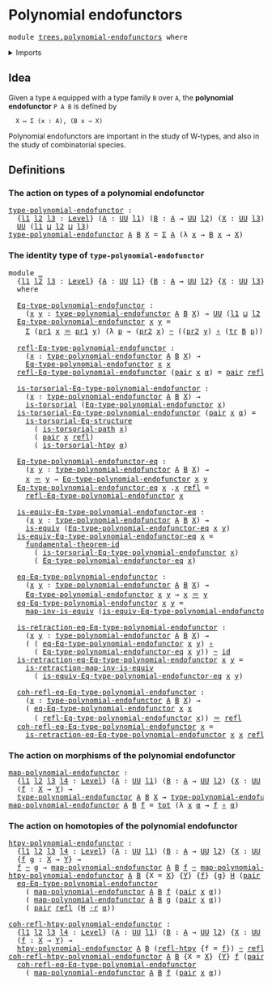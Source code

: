 # Polynomial endofunctors

<pre class="Agda"><a id="36" class="Keyword">module</a> <a id="43" href="trees.polynomial-endofunctors.html" class="Module">trees.polynomial-endofunctors</a> <a id="73" class="Keyword">where</a>
</pre>
<details><summary>Imports</summary>

<pre class="Agda"><a id="129" class="Keyword">open</a> <a id="134" class="Keyword">import</a> <a id="141" href="foundation.contractible-types.html" class="Module">foundation.contractible-types</a>
<a id="171" class="Keyword">open</a> <a id="176" class="Keyword">import</a> <a id="183" href="foundation.dependent-pair-types.html" class="Module">foundation.dependent-pair-types</a>
<a id="215" class="Keyword">open</a> <a id="220" class="Keyword">import</a> <a id="227" href="foundation.equivalences.html" class="Module">foundation.equivalences</a>
<a id="251" class="Keyword">open</a> <a id="256" class="Keyword">import</a> <a id="263" href="foundation.function-types.html" class="Module">foundation.function-types</a>
<a id="289" class="Keyword">open</a> <a id="294" class="Keyword">import</a> <a id="301" href="foundation.functoriality-dependent-pair-types.html" class="Module">foundation.functoriality-dependent-pair-types</a>
<a id="347" class="Keyword">open</a> <a id="352" class="Keyword">import</a> <a id="359" href="foundation.fundamental-theorem-of-identity-types.html" class="Module">foundation.fundamental-theorem-of-identity-types</a>
<a id="408" class="Keyword">open</a> <a id="413" class="Keyword">import</a> <a id="420" href="foundation.homotopies.html" class="Module">foundation.homotopies</a>
<a id="442" class="Keyword">open</a> <a id="447" class="Keyword">import</a> <a id="454" href="foundation.homotopy-induction.html" class="Module">foundation.homotopy-induction</a>
<a id="484" class="Keyword">open</a> <a id="489" class="Keyword">import</a> <a id="496" href="foundation.identity-types.html" class="Module">foundation.identity-types</a>
<a id="522" class="Keyword">open</a> <a id="527" class="Keyword">import</a> <a id="534" href="foundation.structure-identity-principle.html" class="Module">foundation.structure-identity-principle</a>
<a id="574" class="Keyword">open</a> <a id="579" class="Keyword">import</a> <a id="586" href="foundation.transport-along-identifications.html" class="Module">foundation.transport-along-identifications</a>
<a id="629" class="Keyword">open</a> <a id="634" class="Keyword">import</a> <a id="641" href="foundation.universe-levels.html" class="Module">foundation.universe-levels</a>
<a id="668" class="Keyword">open</a> <a id="673" class="Keyword">import</a> <a id="680" href="foundation.whiskering-homotopies.html" class="Module">foundation.whiskering-homotopies</a>

<a id="714" class="Keyword">open</a> <a id="719" class="Keyword">import</a> <a id="726" href="foundation-core.torsorial-type-families.html" class="Module">foundation-core.torsorial-type-families</a>
</pre>
</details>

## Idea

Given a type `A` equipped with a type family `B` over `A`, the **polynomial
endofunctor** `P A B` is defined by

```text
  X ↦ Σ (x : A), (B x → X)
```

Polynomial endofunctors are important in the study of W-types, and also in the
study of combinatorial species.

## Definitions

### The action on types of a polynomial endofunctor

<pre class="Agda"><a id="type-polynomial-endofunctor"></a><a id="1134" href="trees.polynomial-endofunctors.html#1134" class="Function">type-polynomial-endofunctor</a> <a id="1162" class="Symbol">:</a>
  <a id="1166" class="Symbol">{</a><a id="1167" href="trees.polynomial-endofunctors.html#1167" class="Bound">l1</a> <a id="1170" href="trees.polynomial-endofunctors.html#1170" class="Bound">l2</a> <a id="1173" href="trees.polynomial-endofunctors.html#1173" class="Bound">l3</a> <a id="1176" class="Symbol">:</a> <a id="1178" href="Agda.Primitive.html#742" class="Postulate">Level</a><a id="1183" class="Symbol">}</a> <a id="1185" class="Symbol">(</a><a id="1186" href="trees.polynomial-endofunctors.html#1186" class="Bound">A</a> <a id="1188" class="Symbol">:</a> <a id="1190" href="Agda.Primitive.html#388" class="Primitive">UU</a> <a id="1193" href="trees.polynomial-endofunctors.html#1167" class="Bound">l1</a><a id="1195" class="Symbol">)</a> <a id="1197" class="Symbol">(</a><a id="1198" href="trees.polynomial-endofunctors.html#1198" class="Bound">B</a> <a id="1200" class="Symbol">:</a> <a id="1202" href="trees.polynomial-endofunctors.html#1186" class="Bound">A</a> <a id="1204" class="Symbol">→</a> <a id="1206" href="Agda.Primitive.html#388" class="Primitive">UU</a> <a id="1209" href="trees.polynomial-endofunctors.html#1170" class="Bound">l2</a><a id="1211" class="Symbol">)</a> <a id="1213" class="Symbol">(</a><a id="1214" href="trees.polynomial-endofunctors.html#1214" class="Bound">X</a> <a id="1216" class="Symbol">:</a> <a id="1218" href="Agda.Primitive.html#388" class="Primitive">UU</a> <a id="1221" href="trees.polynomial-endofunctors.html#1173" class="Bound">l3</a><a id="1223" class="Symbol">)</a> <a id="1225" class="Symbol">→</a>
  <a id="1229" href="Agda.Primitive.html#388" class="Primitive">UU</a> <a id="1232" class="Symbol">(</a><a id="1233" href="trees.polynomial-endofunctors.html#1167" class="Bound">l1</a> <a id="1236" href="Agda.Primitive.html#961" class="Primitive Operator">⊔</a> <a id="1238" href="trees.polynomial-endofunctors.html#1170" class="Bound">l2</a> <a id="1241" href="Agda.Primitive.html#961" class="Primitive Operator">⊔</a> <a id="1243" href="trees.polynomial-endofunctors.html#1173" class="Bound">l3</a><a id="1245" class="Symbol">)</a>
<a id="1247" href="trees.polynomial-endofunctors.html#1134" class="Function">type-polynomial-endofunctor</a> <a id="1275" href="trees.polynomial-endofunctors.html#1275" class="Bound">A</a> <a id="1277" href="trees.polynomial-endofunctors.html#1277" class="Bound">B</a> <a id="1279" href="trees.polynomial-endofunctors.html#1279" class="Bound">X</a> <a id="1281" class="Symbol">=</a> <a id="1283" href="foundation.dependent-pair-types.html#505" class="Record">Σ</a> <a id="1285" href="trees.polynomial-endofunctors.html#1275" class="Bound">A</a> <a id="1287" class="Symbol">(λ</a> <a id="1290" href="trees.polynomial-endofunctors.html#1290" class="Bound">x</a> <a id="1292" class="Symbol">→</a> <a id="1294" href="trees.polynomial-endofunctors.html#1277" class="Bound">B</a> <a id="1296" href="trees.polynomial-endofunctors.html#1290" class="Bound">x</a> <a id="1298" class="Symbol">→</a> <a id="1300" href="trees.polynomial-endofunctors.html#1279" class="Bound">X</a><a id="1301" class="Symbol">)</a>
</pre>
### The identity type of `type-polynomial-endofunctor`

<pre class="Agda"><a id="1372" class="Keyword">module</a> <a id="1379" href="trees.polynomial-endofunctors.html#1379" class="Module">_</a>
  <a id="1383" class="Symbol">{</a><a id="1384" href="trees.polynomial-endofunctors.html#1384" class="Bound">l1</a> <a id="1387" href="trees.polynomial-endofunctors.html#1387" class="Bound">l2</a> <a id="1390" href="trees.polynomial-endofunctors.html#1390" class="Bound">l3</a> <a id="1393" class="Symbol">:</a> <a id="1395" href="Agda.Primitive.html#742" class="Postulate">Level</a><a id="1400" class="Symbol">}</a> <a id="1402" class="Symbol">{</a><a id="1403" href="trees.polynomial-endofunctors.html#1403" class="Bound">A</a> <a id="1405" class="Symbol">:</a> <a id="1407" href="Agda.Primitive.html#388" class="Primitive">UU</a> <a id="1410" href="trees.polynomial-endofunctors.html#1384" class="Bound">l1</a><a id="1412" class="Symbol">}</a> <a id="1414" class="Symbol">{</a><a id="1415" href="trees.polynomial-endofunctors.html#1415" class="Bound">B</a> <a id="1417" class="Symbol">:</a> <a id="1419" href="trees.polynomial-endofunctors.html#1403" class="Bound">A</a> <a id="1421" class="Symbol">→</a> <a id="1423" href="Agda.Primitive.html#388" class="Primitive">UU</a> <a id="1426" href="trees.polynomial-endofunctors.html#1387" class="Bound">l2</a><a id="1428" class="Symbol">}</a> <a id="1430" class="Symbol">{</a><a id="1431" href="trees.polynomial-endofunctors.html#1431" class="Bound">X</a> <a id="1433" class="Symbol">:</a> <a id="1435" href="Agda.Primitive.html#388" class="Primitive">UU</a> <a id="1438" href="trees.polynomial-endofunctors.html#1390" class="Bound">l3</a><a id="1440" class="Symbol">}</a>
  <a id="1444" class="Keyword">where</a>

  <a id="1453" href="trees.polynomial-endofunctors.html#1453" class="Function">Eq-type-polynomial-endofunctor</a> <a id="1484" class="Symbol">:</a>
    <a id="1490" class="Symbol">(</a><a id="1491" href="trees.polynomial-endofunctors.html#1491" class="Bound">x</a> <a id="1493" href="trees.polynomial-endofunctors.html#1493" class="Bound">y</a> <a id="1495" class="Symbol">:</a> <a id="1497" href="trees.polynomial-endofunctors.html#1134" class="Function">type-polynomial-endofunctor</a> <a id="1525" href="trees.polynomial-endofunctors.html#1403" class="Bound">A</a> <a id="1527" href="trees.polynomial-endofunctors.html#1415" class="Bound">B</a> <a id="1529" href="trees.polynomial-endofunctors.html#1431" class="Bound">X</a><a id="1530" class="Symbol">)</a> <a id="1532" class="Symbol">→</a> <a id="1534" href="Agda.Primitive.html#388" class="Primitive">UU</a> <a id="1537" class="Symbol">(</a><a id="1538" href="trees.polynomial-endofunctors.html#1384" class="Bound">l1</a> <a id="1541" href="Agda.Primitive.html#961" class="Primitive Operator">⊔</a> <a id="1543" href="trees.polynomial-endofunctors.html#1387" class="Bound">l2</a> <a id="1546" href="Agda.Primitive.html#961" class="Primitive Operator">⊔</a> <a id="1548" href="trees.polynomial-endofunctors.html#1390" class="Bound">l3</a><a id="1550" class="Symbol">)</a>
  <a id="1554" href="trees.polynomial-endofunctors.html#1453" class="Function">Eq-type-polynomial-endofunctor</a> <a id="1585" href="trees.polynomial-endofunctors.html#1585" class="Bound">x</a> <a id="1587" href="trees.polynomial-endofunctors.html#1587" class="Bound">y</a> <a id="1589" class="Symbol">=</a>
    <a id="1595" href="foundation.dependent-pair-types.html#505" class="Record">Σ</a> <a id="1597" class="Symbol">(</a><a id="1598" href="foundation.dependent-pair-types.html#603" class="Field">pr1</a> <a id="1602" href="trees.polynomial-endofunctors.html#1585" class="Bound">x</a> <a id="1604" href="foundation-core.identity-types.html#1953" class="Function Operator">＝</a> <a id="1606" href="foundation.dependent-pair-types.html#603" class="Field">pr1</a> <a id="1610" href="trees.polynomial-endofunctors.html#1587" class="Bound">y</a><a id="1611" class="Symbol">)</a> <a id="1613" class="Symbol">(λ</a> <a id="1616" href="trees.polynomial-endofunctors.html#1616" class="Bound">p</a> <a id="1618" class="Symbol">→</a> <a id="1620" class="Symbol">(</a><a id="1621" href="foundation.dependent-pair-types.html#615" class="Field">pr2</a> <a id="1625" href="trees.polynomial-endofunctors.html#1585" class="Bound">x</a><a id="1626" class="Symbol">)</a> <a id="1628" href="foundation-core.homotopies.html#2717" class="Function Operator">~</a> <a id="1630" class="Symbol">((</a><a id="1632" href="foundation.dependent-pair-types.html#615" class="Field">pr2</a> <a id="1636" href="trees.polynomial-endofunctors.html#1587" class="Bound">y</a><a id="1637" class="Symbol">)</a> <a id="1639" href="foundation-core.function-types.html#455" class="Function Operator">∘</a> <a id="1641" class="Symbol">(</a><a id="1642" href="foundation-core.transport-along-identifications.html#832" class="Function">tr</a> <a id="1645" href="trees.polynomial-endofunctors.html#1415" class="Bound">B</a> <a id="1647" href="trees.polynomial-endofunctors.html#1616" class="Bound">p</a><a id="1648" class="Symbol">)))</a>

  <a id="1655" href="trees.polynomial-endofunctors.html#1655" class="Function">refl-Eq-type-polynomial-endofunctor</a> <a id="1691" class="Symbol">:</a>
    <a id="1697" class="Symbol">(</a><a id="1698" href="trees.polynomial-endofunctors.html#1698" class="Bound">x</a> <a id="1700" class="Symbol">:</a> <a id="1702" href="trees.polynomial-endofunctors.html#1134" class="Function">type-polynomial-endofunctor</a> <a id="1730" href="trees.polynomial-endofunctors.html#1403" class="Bound">A</a> <a id="1732" href="trees.polynomial-endofunctors.html#1415" class="Bound">B</a> <a id="1734" href="trees.polynomial-endofunctors.html#1431" class="Bound">X</a><a id="1735" class="Symbol">)</a> <a id="1737" class="Symbol">→</a>
    <a id="1743" href="trees.polynomial-endofunctors.html#1453" class="Function">Eq-type-polynomial-endofunctor</a> <a id="1774" href="trees.polynomial-endofunctors.html#1698" class="Bound">x</a> <a id="1776" href="trees.polynomial-endofunctors.html#1698" class="Bound">x</a>
  <a id="1780" href="trees.polynomial-endofunctors.html#1655" class="Function">refl-Eq-type-polynomial-endofunctor</a> <a id="1816" class="Symbol">(</a><a id="1817" href="foundation.dependent-pair-types.html#586" class="InductiveConstructor">pair</a> <a id="1822" href="trees.polynomial-endofunctors.html#1822" class="Bound">x</a> <a id="1824" href="trees.polynomial-endofunctors.html#1824" class="Bound">α</a><a id="1825" class="Symbol">)</a> <a id="1827" class="Symbol">=</a> <a id="1829" href="foundation.dependent-pair-types.html#586" class="InductiveConstructor">pair</a> <a id="1834" href="foundation-core.identity-types.html#1922" class="InductiveConstructor">refl</a> <a id="1839" href="foundation-core.homotopies.html#2906" class="Function">refl-htpy</a>

  <a id="1852" href="trees.polynomial-endofunctors.html#1852" class="Function">is-torsorial-Eq-type-polynomial-endofunctor</a> <a id="1896" class="Symbol">:</a>
    <a id="1902" class="Symbol">(</a><a id="1903" href="trees.polynomial-endofunctors.html#1903" class="Bound">x</a> <a id="1905" class="Symbol">:</a> <a id="1907" href="trees.polynomial-endofunctors.html#1134" class="Function">type-polynomial-endofunctor</a> <a id="1935" href="trees.polynomial-endofunctors.html#1403" class="Bound">A</a> <a id="1937" href="trees.polynomial-endofunctors.html#1415" class="Bound">B</a> <a id="1939" href="trees.polynomial-endofunctors.html#1431" class="Bound">X</a><a id="1940" class="Symbol">)</a> <a id="1942" class="Symbol">→</a>
    <a id="1948" href="foundation-core.torsorial-type-families.html#1012" class="Function">is-torsorial</a> <a id="1961" class="Symbol">(</a><a id="1962" href="trees.polynomial-endofunctors.html#1453" class="Function">Eq-type-polynomial-endofunctor</a> <a id="1993" href="trees.polynomial-endofunctors.html#1903" class="Bound">x</a><a id="1994" class="Symbol">)</a>
  <a id="1998" href="trees.polynomial-endofunctors.html#1852" class="Function">is-torsorial-Eq-type-polynomial-endofunctor</a> <a id="2042" class="Symbol">(</a><a id="2043" href="foundation.dependent-pair-types.html#586" class="InductiveConstructor">pair</a> <a id="2048" href="trees.polynomial-endofunctors.html#2048" class="Bound">x</a> <a id="2050" href="trees.polynomial-endofunctors.html#2050" class="Bound">α</a><a id="2051" class="Symbol">)</a> <a id="2053" class="Symbol">=</a>
    <a id="2059" href="foundation.structure-identity-principle.html#1046" class="Function">is-torsorial-Eq-structure</a>
      <a id="2091" class="Symbol">(</a> <a id="2093" href="foundation-core.contractible-types.html#2352" class="Function">is-torsorial-path</a> <a id="2111" href="trees.polynomial-endofunctors.html#2048" class="Bound">x</a><a id="2112" class="Symbol">)</a>
      <a id="2120" class="Symbol">(</a> <a id="2122" href="foundation.dependent-pair-types.html#586" class="InductiveConstructor">pair</a> <a id="2127" href="trees.polynomial-endofunctors.html#2048" class="Bound">x</a> <a id="2129" href="foundation-core.identity-types.html#1922" class="InductiveConstructor">refl</a><a id="2133" class="Symbol">)</a>
      <a id="2141" class="Symbol">(</a> <a id="2143" href="foundation.homotopy-induction.html#2648" class="Function">is-torsorial-htpy</a> <a id="2161" href="trees.polynomial-endofunctors.html#2050" class="Bound">α</a><a id="2162" class="Symbol">)</a>

  <a id="2167" href="trees.polynomial-endofunctors.html#2167" class="Function">Eq-type-polynomial-endofunctor-eq</a> <a id="2201" class="Symbol">:</a>
    <a id="2207" class="Symbol">(</a><a id="2208" href="trees.polynomial-endofunctors.html#2208" class="Bound">x</a> <a id="2210" href="trees.polynomial-endofunctors.html#2210" class="Bound">y</a> <a id="2212" class="Symbol">:</a> <a id="2214" href="trees.polynomial-endofunctors.html#1134" class="Function">type-polynomial-endofunctor</a> <a id="2242" href="trees.polynomial-endofunctors.html#1403" class="Bound">A</a> <a id="2244" href="trees.polynomial-endofunctors.html#1415" class="Bound">B</a> <a id="2246" href="trees.polynomial-endofunctors.html#1431" class="Bound">X</a><a id="2247" class="Symbol">)</a> <a id="2249" class="Symbol">→</a>
    <a id="2255" href="trees.polynomial-endofunctors.html#2208" class="Bound">x</a> <a id="2257" href="foundation-core.identity-types.html#1953" class="Function Operator">＝</a> <a id="2259" href="trees.polynomial-endofunctors.html#2210" class="Bound">y</a> <a id="2261" class="Symbol">→</a> <a id="2263" href="trees.polynomial-endofunctors.html#1453" class="Function">Eq-type-polynomial-endofunctor</a> <a id="2294" href="trees.polynomial-endofunctors.html#2208" class="Bound">x</a> <a id="2296" href="trees.polynomial-endofunctors.html#2210" class="Bound">y</a>
  <a id="2300" href="trees.polynomial-endofunctors.html#2167" class="Function">Eq-type-polynomial-endofunctor-eq</a> <a id="2334" href="trees.polynomial-endofunctors.html#2334" class="Bound">x</a> <a id="2336" class="DottedPattern Symbol">.</a><a id="2337" href="trees.polynomial-endofunctors.html#2334" class="DottedPattern Bound">x</a> <a id="2339" href="foundation-core.identity-types.html#1922" class="InductiveConstructor">refl</a> <a id="2344" class="Symbol">=</a>
    <a id="2350" href="trees.polynomial-endofunctors.html#1655" class="Function">refl-Eq-type-polynomial-endofunctor</a> <a id="2386" href="trees.polynomial-endofunctors.html#2334" class="Bound">x</a>

  <a id="2391" href="trees.polynomial-endofunctors.html#2391" class="Function">is-equiv-Eq-type-polynomial-endofunctor-eq</a> <a id="2434" class="Symbol">:</a>
    <a id="2440" class="Symbol">(</a><a id="2441" href="trees.polynomial-endofunctors.html#2441" class="Bound">x</a> <a id="2443" href="trees.polynomial-endofunctors.html#2443" class="Bound">y</a> <a id="2445" class="Symbol">:</a> <a id="2447" href="trees.polynomial-endofunctors.html#1134" class="Function">type-polynomial-endofunctor</a> <a id="2475" href="trees.polynomial-endofunctors.html#1403" class="Bound">A</a> <a id="2477" href="trees.polynomial-endofunctors.html#1415" class="Bound">B</a> <a id="2479" href="trees.polynomial-endofunctors.html#1431" class="Bound">X</a><a id="2480" class="Symbol">)</a> <a id="2482" class="Symbol">→</a>
    <a id="2488" href="foundation-core.equivalences.html#1647" class="Function">is-equiv</a> <a id="2497" class="Symbol">(</a><a id="2498" href="trees.polynomial-endofunctors.html#2167" class="Function">Eq-type-polynomial-endofunctor-eq</a> <a id="2532" href="trees.polynomial-endofunctors.html#2441" class="Bound">x</a> <a id="2534" href="trees.polynomial-endofunctors.html#2443" class="Bound">y</a><a id="2535" class="Symbol">)</a>
  <a id="2539" href="trees.polynomial-endofunctors.html#2391" class="Function">is-equiv-Eq-type-polynomial-endofunctor-eq</a> <a id="2582" href="trees.polynomial-endofunctors.html#2582" class="Bound">x</a> <a id="2584" class="Symbol">=</a>
    <a id="2590" href="foundation.fundamental-theorem-of-identity-types.html#1950" class="Function">fundamental-theorem-id</a>
      <a id="2619" class="Symbol">(</a> <a id="2621" href="trees.polynomial-endofunctors.html#1852" class="Function">is-torsorial-Eq-type-polynomial-endofunctor</a> <a id="2665" href="trees.polynomial-endofunctors.html#2582" class="Bound">x</a><a id="2666" class="Symbol">)</a>
      <a id="2674" class="Symbol">(</a> <a id="2676" href="trees.polynomial-endofunctors.html#2167" class="Function">Eq-type-polynomial-endofunctor-eq</a> <a id="2710" href="trees.polynomial-endofunctors.html#2582" class="Bound">x</a><a id="2711" class="Symbol">)</a>

  <a id="2716" href="trees.polynomial-endofunctors.html#2716" class="Function">eq-Eq-type-polynomial-endofunctor</a> <a id="2750" class="Symbol">:</a>
    <a id="2756" class="Symbol">(</a><a id="2757" href="trees.polynomial-endofunctors.html#2757" class="Bound">x</a> <a id="2759" href="trees.polynomial-endofunctors.html#2759" class="Bound">y</a> <a id="2761" class="Symbol">:</a> <a id="2763" href="trees.polynomial-endofunctors.html#1134" class="Function">type-polynomial-endofunctor</a> <a id="2791" href="trees.polynomial-endofunctors.html#1403" class="Bound">A</a> <a id="2793" href="trees.polynomial-endofunctors.html#1415" class="Bound">B</a> <a id="2795" href="trees.polynomial-endofunctors.html#1431" class="Bound">X</a><a id="2796" class="Symbol">)</a> <a id="2798" class="Symbol">→</a>
    <a id="2804" href="trees.polynomial-endofunctors.html#1453" class="Function">Eq-type-polynomial-endofunctor</a> <a id="2835" href="trees.polynomial-endofunctors.html#2757" class="Bound">x</a> <a id="2837" href="trees.polynomial-endofunctors.html#2759" class="Bound">y</a> <a id="2839" class="Symbol">→</a> <a id="2841" href="trees.polynomial-endofunctors.html#2757" class="Bound">x</a> <a id="2843" href="foundation-core.identity-types.html#1953" class="Function Operator">＝</a> <a id="2845" href="trees.polynomial-endofunctors.html#2759" class="Bound">y</a>
  <a id="2849" href="trees.polynomial-endofunctors.html#2716" class="Function">eq-Eq-type-polynomial-endofunctor</a> <a id="2883" href="trees.polynomial-endofunctors.html#2883" class="Bound">x</a> <a id="2885" href="trees.polynomial-endofunctors.html#2885" class="Bound">y</a> <a id="2887" class="Symbol">=</a>
    <a id="2893" href="foundation-core.equivalences.html#6669" class="Function">map-inv-is-equiv</a> <a id="2910" class="Symbol">(</a><a id="2911" href="trees.polynomial-endofunctors.html#2391" class="Function">is-equiv-Eq-type-polynomial-endofunctor-eq</a> <a id="2954" href="trees.polynomial-endofunctors.html#2883" class="Bound">x</a> <a id="2956" href="trees.polynomial-endofunctors.html#2885" class="Bound">y</a><a id="2957" class="Symbol">)</a>

  <a id="2962" href="trees.polynomial-endofunctors.html#2962" class="Function">is-retraction-eq-Eq-type-polynomial-endofunctor</a> <a id="3010" class="Symbol">:</a>
    <a id="3016" class="Symbol">(</a><a id="3017" href="trees.polynomial-endofunctors.html#3017" class="Bound">x</a> <a id="3019" href="trees.polynomial-endofunctors.html#3019" class="Bound">y</a> <a id="3021" class="Symbol">:</a> <a id="3023" href="trees.polynomial-endofunctors.html#1134" class="Function">type-polynomial-endofunctor</a> <a id="3051" href="trees.polynomial-endofunctors.html#1403" class="Bound">A</a> <a id="3053" href="trees.polynomial-endofunctors.html#1415" class="Bound">B</a> <a id="3055" href="trees.polynomial-endofunctors.html#1431" class="Bound">X</a><a id="3056" class="Symbol">)</a> <a id="3058" class="Symbol">→</a>
    <a id="3064" class="Symbol">(</a> <a id="3066" class="Symbol">(</a> <a id="3068" href="trees.polynomial-endofunctors.html#2716" class="Function">eq-Eq-type-polynomial-endofunctor</a> <a id="3102" href="trees.polynomial-endofunctors.html#3017" class="Bound">x</a> <a id="3104" href="trees.polynomial-endofunctors.html#3019" class="Bound">y</a><a id="3105" class="Symbol">)</a> <a id="3107" href="foundation-core.function-types.html#455" class="Function Operator">∘</a>
      <a id="3115" class="Symbol">(</a> <a id="3117" href="trees.polynomial-endofunctors.html#2167" class="Function">Eq-type-polynomial-endofunctor-eq</a> <a id="3151" href="trees.polynomial-endofunctors.html#3017" class="Bound">x</a> <a id="3153" href="trees.polynomial-endofunctors.html#3019" class="Bound">y</a><a id="3154" class="Symbol">))</a> <a id="3157" href="foundation-core.homotopies.html#2717" class="Function Operator">~</a> <a id="3159" href="foundation-core.function-types.html#307" class="Function">id</a>
  <a id="3164" href="trees.polynomial-endofunctors.html#2962" class="Function">is-retraction-eq-Eq-type-polynomial-endofunctor</a> <a id="3212" href="trees.polynomial-endofunctors.html#3212" class="Bound">x</a> <a id="3214" href="trees.polynomial-endofunctors.html#3214" class="Bound">y</a> <a id="3216" class="Symbol">=</a>
    <a id="3222" href="foundation-core.equivalences.html#6908" class="Function">is-retraction-map-inv-is-equiv</a>
      <a id="3259" class="Symbol">(</a> <a id="3261" href="trees.polynomial-endofunctors.html#2391" class="Function">is-equiv-Eq-type-polynomial-endofunctor-eq</a> <a id="3304" href="trees.polynomial-endofunctors.html#3212" class="Bound">x</a> <a id="3306" href="trees.polynomial-endofunctors.html#3214" class="Bound">y</a><a id="3307" class="Symbol">)</a>

  <a id="3312" href="trees.polynomial-endofunctors.html#3312" class="Function">coh-refl-eq-Eq-type-polynomial-endofunctor</a> <a id="3355" class="Symbol">:</a>
    <a id="3361" class="Symbol">(</a><a id="3362" href="trees.polynomial-endofunctors.html#3362" class="Bound">x</a> <a id="3364" class="Symbol">:</a> <a id="3366" href="trees.polynomial-endofunctors.html#1134" class="Function">type-polynomial-endofunctor</a> <a id="3394" href="trees.polynomial-endofunctors.html#1403" class="Bound">A</a> <a id="3396" href="trees.polynomial-endofunctors.html#1415" class="Bound">B</a> <a id="3398" href="trees.polynomial-endofunctors.html#1431" class="Bound">X</a><a id="3399" class="Symbol">)</a> <a id="3401" class="Symbol">→</a>
    <a id="3407" class="Symbol">(</a> <a id="3409" href="trees.polynomial-endofunctors.html#2716" class="Function">eq-Eq-type-polynomial-endofunctor</a> <a id="3443" href="trees.polynomial-endofunctors.html#3362" class="Bound">x</a> <a id="3445" href="trees.polynomial-endofunctors.html#3362" class="Bound">x</a>
      <a id="3453" class="Symbol">(</a> <a id="3455" href="trees.polynomial-endofunctors.html#1655" class="Function">refl-Eq-type-polynomial-endofunctor</a> <a id="3491" href="trees.polynomial-endofunctors.html#3362" class="Bound">x</a><a id="3492" class="Symbol">))</a> <a id="3495" href="foundation-core.identity-types.html#1953" class="Function Operator">＝</a> <a id="3497" href="foundation-core.identity-types.html#1922" class="InductiveConstructor">refl</a>
  <a id="3504" href="trees.polynomial-endofunctors.html#3312" class="Function">coh-refl-eq-Eq-type-polynomial-endofunctor</a> <a id="3547" href="trees.polynomial-endofunctors.html#3547" class="Bound">x</a> <a id="3549" class="Symbol">=</a>
    <a id="3555" href="trees.polynomial-endofunctors.html#2962" class="Function">is-retraction-eq-Eq-type-polynomial-endofunctor</a> <a id="3603" href="trees.polynomial-endofunctors.html#3547" class="Bound">x</a> <a id="3605" href="trees.polynomial-endofunctors.html#3547" class="Bound">x</a> <a id="3607" href="foundation-core.identity-types.html#1922" class="InductiveConstructor">refl</a>
</pre>
### The action on morphisms of the polynomial endofunctor

<pre class="Agda"><a id="map-polynomial-endofunctor"></a><a id="3684" href="trees.polynomial-endofunctors.html#3684" class="Function">map-polynomial-endofunctor</a> <a id="3711" class="Symbol">:</a>
  <a id="3715" class="Symbol">{</a><a id="3716" href="trees.polynomial-endofunctors.html#3716" class="Bound">l1</a> <a id="3719" href="trees.polynomial-endofunctors.html#3719" class="Bound">l2</a> <a id="3722" href="trees.polynomial-endofunctors.html#3722" class="Bound">l3</a> <a id="3725" href="trees.polynomial-endofunctors.html#3725" class="Bound">l4</a> <a id="3728" class="Symbol">:</a> <a id="3730" href="Agda.Primitive.html#742" class="Postulate">Level</a><a id="3735" class="Symbol">}</a> <a id="3737" class="Symbol">(</a><a id="3738" href="trees.polynomial-endofunctors.html#3738" class="Bound">A</a> <a id="3740" class="Symbol">:</a> <a id="3742" href="Agda.Primitive.html#388" class="Primitive">UU</a> <a id="3745" href="trees.polynomial-endofunctors.html#3716" class="Bound">l1</a><a id="3747" class="Symbol">)</a> <a id="3749" class="Symbol">(</a><a id="3750" href="trees.polynomial-endofunctors.html#3750" class="Bound">B</a> <a id="3752" class="Symbol">:</a> <a id="3754" href="trees.polynomial-endofunctors.html#3738" class="Bound">A</a> <a id="3756" class="Symbol">→</a> <a id="3758" href="Agda.Primitive.html#388" class="Primitive">UU</a> <a id="3761" href="trees.polynomial-endofunctors.html#3719" class="Bound">l2</a><a id="3763" class="Symbol">)</a> <a id="3765" class="Symbol">{</a><a id="3766" href="trees.polynomial-endofunctors.html#3766" class="Bound">X</a> <a id="3768" class="Symbol">:</a> <a id="3770" href="Agda.Primitive.html#388" class="Primitive">UU</a> <a id="3773" href="trees.polynomial-endofunctors.html#3722" class="Bound">l3</a><a id="3775" class="Symbol">}</a> <a id="3777" class="Symbol">{</a><a id="3778" href="trees.polynomial-endofunctors.html#3778" class="Bound">Y</a> <a id="3780" class="Symbol">:</a> <a id="3782" href="Agda.Primitive.html#388" class="Primitive">UU</a> <a id="3785" href="trees.polynomial-endofunctors.html#3725" class="Bound">l4</a><a id="3787" class="Symbol">}</a>
  <a id="3791" class="Symbol">(</a><a id="3792" href="trees.polynomial-endofunctors.html#3792" class="Bound">f</a> <a id="3794" class="Symbol">:</a> <a id="3796" href="trees.polynomial-endofunctors.html#3766" class="Bound">X</a> <a id="3798" class="Symbol">→</a> <a id="3800" href="trees.polynomial-endofunctors.html#3778" class="Bound">Y</a><a id="3801" class="Symbol">)</a> <a id="3803" class="Symbol">→</a>
  <a id="3807" href="trees.polynomial-endofunctors.html#1134" class="Function">type-polynomial-endofunctor</a> <a id="3835" href="trees.polynomial-endofunctors.html#3738" class="Bound">A</a> <a id="3837" href="trees.polynomial-endofunctors.html#3750" class="Bound">B</a> <a id="3839" href="trees.polynomial-endofunctors.html#3766" class="Bound">X</a> <a id="3841" class="Symbol">→</a> <a id="3843" href="trees.polynomial-endofunctors.html#1134" class="Function">type-polynomial-endofunctor</a> <a id="3871" href="trees.polynomial-endofunctors.html#3738" class="Bound">A</a> <a id="3873" href="trees.polynomial-endofunctors.html#3750" class="Bound">B</a> <a id="3875" href="trees.polynomial-endofunctors.html#3778" class="Bound">Y</a>
<a id="3877" href="trees.polynomial-endofunctors.html#3684" class="Function">map-polynomial-endofunctor</a> <a id="3904" href="trees.polynomial-endofunctors.html#3904" class="Bound">A</a> <a id="3906" href="trees.polynomial-endofunctors.html#3906" class="Bound">B</a> <a id="3908" href="trees.polynomial-endofunctors.html#3908" class="Bound">f</a> <a id="3910" class="Symbol">=</a> <a id="3912" href="foundation-core.functoriality-dependent-pair-types.html#1478" class="Function">tot</a> <a id="3916" class="Symbol">(λ</a> <a id="3919" href="trees.polynomial-endofunctors.html#3919" class="Bound">x</a> <a id="3921" href="trees.polynomial-endofunctors.html#3921" class="Bound">α</a> <a id="3923" class="Symbol">→</a> <a id="3925" href="trees.polynomial-endofunctors.html#3908" class="Bound">f</a> <a id="3927" href="foundation-core.function-types.html#455" class="Function Operator">∘</a> <a id="3929" href="trees.polynomial-endofunctors.html#3921" class="Bound">α</a><a id="3930" class="Symbol">)</a>
</pre>
### The action on homotopies of the polynomial endofunctor

<pre class="Agda"><a id="htpy-polynomial-endofunctor"></a><a id="4005" href="trees.polynomial-endofunctors.html#4005" class="Function">htpy-polynomial-endofunctor</a> <a id="4033" class="Symbol">:</a>
  <a id="4037" class="Symbol">{</a><a id="4038" href="trees.polynomial-endofunctors.html#4038" class="Bound">l1</a> <a id="4041" href="trees.polynomial-endofunctors.html#4041" class="Bound">l2</a> <a id="4044" href="trees.polynomial-endofunctors.html#4044" class="Bound">l3</a> <a id="4047" href="trees.polynomial-endofunctors.html#4047" class="Bound">l4</a> <a id="4050" class="Symbol">:</a> <a id="4052" href="Agda.Primitive.html#742" class="Postulate">Level</a><a id="4057" class="Symbol">}</a> <a id="4059" class="Symbol">(</a><a id="4060" href="trees.polynomial-endofunctors.html#4060" class="Bound">A</a> <a id="4062" class="Symbol">:</a> <a id="4064" href="Agda.Primitive.html#388" class="Primitive">UU</a> <a id="4067" href="trees.polynomial-endofunctors.html#4038" class="Bound">l1</a><a id="4069" class="Symbol">)</a> <a id="4071" class="Symbol">(</a><a id="4072" href="trees.polynomial-endofunctors.html#4072" class="Bound">B</a> <a id="4074" class="Symbol">:</a> <a id="4076" href="trees.polynomial-endofunctors.html#4060" class="Bound">A</a> <a id="4078" class="Symbol">→</a> <a id="4080" href="Agda.Primitive.html#388" class="Primitive">UU</a> <a id="4083" href="trees.polynomial-endofunctors.html#4041" class="Bound">l2</a><a id="4085" class="Symbol">)</a> <a id="4087" class="Symbol">{</a><a id="4088" href="trees.polynomial-endofunctors.html#4088" class="Bound">X</a> <a id="4090" class="Symbol">:</a> <a id="4092" href="Agda.Primitive.html#388" class="Primitive">UU</a> <a id="4095" href="trees.polynomial-endofunctors.html#4044" class="Bound">l3</a><a id="4097" class="Symbol">}</a> <a id="4099" class="Symbol">{</a><a id="4100" href="trees.polynomial-endofunctors.html#4100" class="Bound">Y</a> <a id="4102" class="Symbol">:</a> <a id="4104" href="Agda.Primitive.html#388" class="Primitive">UU</a> <a id="4107" href="trees.polynomial-endofunctors.html#4047" class="Bound">l4</a><a id="4109" class="Symbol">}</a>
  <a id="4113" class="Symbol">{</a><a id="4114" href="trees.polynomial-endofunctors.html#4114" class="Bound">f</a> <a id="4116" href="trees.polynomial-endofunctors.html#4116" class="Bound">g</a> <a id="4118" class="Symbol">:</a> <a id="4120" href="trees.polynomial-endofunctors.html#4088" class="Bound">X</a> <a id="4122" class="Symbol">→</a> <a id="4124" href="trees.polynomial-endofunctors.html#4100" class="Bound">Y</a><a id="4125" class="Symbol">}</a> <a id="4127" class="Symbol">→</a>
  <a id="4131" href="trees.polynomial-endofunctors.html#4114" class="Bound">f</a> <a id="4133" href="foundation-core.homotopies.html#2717" class="Function Operator">~</a> <a id="4135" href="trees.polynomial-endofunctors.html#4116" class="Bound">g</a> <a id="4137" class="Symbol">→</a> <a id="4139" href="trees.polynomial-endofunctors.html#3684" class="Function">map-polynomial-endofunctor</a> <a id="4166" href="trees.polynomial-endofunctors.html#4060" class="Bound">A</a> <a id="4168" href="trees.polynomial-endofunctors.html#4072" class="Bound">B</a> <a id="4170" href="trees.polynomial-endofunctors.html#4114" class="Bound">f</a> <a id="4172" href="foundation-core.homotopies.html#2717" class="Function Operator">~</a> <a id="4174" href="trees.polynomial-endofunctors.html#3684" class="Function">map-polynomial-endofunctor</a> <a id="4201" href="trees.polynomial-endofunctors.html#4060" class="Bound">A</a> <a id="4203" href="trees.polynomial-endofunctors.html#4072" class="Bound">B</a> <a id="4205" href="trees.polynomial-endofunctors.html#4116" class="Bound">g</a>
<a id="4207" href="trees.polynomial-endofunctors.html#4005" class="Function">htpy-polynomial-endofunctor</a> <a id="4235" href="trees.polynomial-endofunctors.html#4235" class="Bound">A</a> <a id="4237" href="trees.polynomial-endofunctors.html#4237" class="Bound">B</a> <a id="4239" class="Symbol">{</a><a id="4240" class="Argument">X</a> <a id="4242" class="Symbol">=</a> <a id="4244" href="trees.polynomial-endofunctors.html#4244" class="Bound">X</a><a id="4245" class="Symbol">}</a> <a id="4247" class="Symbol">{</a><a id="4248" href="trees.polynomial-endofunctors.html#4248" class="Bound">Y</a><a id="4249" class="Symbol">}</a> <a id="4251" class="Symbol">{</a><a id="4252" href="trees.polynomial-endofunctors.html#4252" class="Bound">f</a><a id="4253" class="Symbol">}</a> <a id="4255" class="Symbol">{</a><a id="4256" href="trees.polynomial-endofunctors.html#4256" class="Bound">g</a><a id="4257" class="Symbol">}</a> <a id="4259" href="trees.polynomial-endofunctors.html#4259" class="Bound">H</a> <a id="4261" class="Symbol">(</a><a id="4262" href="foundation.dependent-pair-types.html#586" class="InductiveConstructor">pair</a> <a id="4267" href="trees.polynomial-endofunctors.html#4267" class="Bound">x</a> <a id="4269" href="trees.polynomial-endofunctors.html#4269" class="Bound">α</a><a id="4270" class="Symbol">)</a> <a id="4272" class="Symbol">=</a>
  <a id="4276" href="trees.polynomial-endofunctors.html#2716" class="Function">eq-Eq-type-polynomial-endofunctor</a>
    <a id="4314" class="Symbol">(</a> <a id="4316" href="trees.polynomial-endofunctors.html#3684" class="Function">map-polynomial-endofunctor</a> <a id="4343" href="trees.polynomial-endofunctors.html#4235" class="Bound">A</a> <a id="4345" href="trees.polynomial-endofunctors.html#4237" class="Bound">B</a> <a id="4347" href="trees.polynomial-endofunctors.html#4252" class="Bound">f</a> <a id="4349" class="Symbol">(</a><a id="4350" href="foundation.dependent-pair-types.html#586" class="InductiveConstructor">pair</a> <a id="4355" href="trees.polynomial-endofunctors.html#4267" class="Bound">x</a> <a id="4357" href="trees.polynomial-endofunctors.html#4269" class="Bound">α</a><a id="4358" class="Symbol">))</a>
    <a id="4365" class="Symbol">(</a> <a id="4367" href="trees.polynomial-endofunctors.html#3684" class="Function">map-polynomial-endofunctor</a> <a id="4394" href="trees.polynomial-endofunctors.html#4235" class="Bound">A</a> <a id="4396" href="trees.polynomial-endofunctors.html#4237" class="Bound">B</a> <a id="4398" href="trees.polynomial-endofunctors.html#4256" class="Bound">g</a> <a id="4400" class="Symbol">(</a><a id="4401" href="foundation.dependent-pair-types.html#586" class="InductiveConstructor">pair</a> <a id="4406" href="trees.polynomial-endofunctors.html#4267" class="Bound">x</a> <a id="4408" href="trees.polynomial-endofunctors.html#4269" class="Bound">α</a><a id="4409" class="Symbol">))</a>
    <a id="4416" class="Symbol">(</a> <a id="4418" href="foundation.dependent-pair-types.html#586" class="InductiveConstructor">pair</a> <a id="4423" href="foundation-core.identity-types.html#1922" class="InductiveConstructor">refl</a> <a id="4428" class="Symbol">(</a><a id="4429" href="trees.polynomial-endofunctors.html#4259" class="Bound">H</a> <a id="4431" href="foundation-core.whiskering-homotopies.html#1992" class="Function Operator">·r</a> <a id="4434" href="trees.polynomial-endofunctors.html#4269" class="Bound">α</a><a id="4435" class="Symbol">))</a>

<a id="coh-refl-htpy-polynomial-endofunctor"></a><a id="4439" href="trees.polynomial-endofunctors.html#4439" class="Function">coh-refl-htpy-polynomial-endofunctor</a> <a id="4476" class="Symbol">:</a>
  <a id="4480" class="Symbol">{</a><a id="4481" href="trees.polynomial-endofunctors.html#4481" class="Bound">l1</a> <a id="4484" href="trees.polynomial-endofunctors.html#4484" class="Bound">l2</a> <a id="4487" href="trees.polynomial-endofunctors.html#4487" class="Bound">l3</a> <a id="4490" href="trees.polynomial-endofunctors.html#4490" class="Bound">l4</a> <a id="4493" class="Symbol">:</a> <a id="4495" href="Agda.Primitive.html#742" class="Postulate">Level</a><a id="4500" class="Symbol">}</a> <a id="4502" class="Symbol">(</a><a id="4503" href="trees.polynomial-endofunctors.html#4503" class="Bound">A</a> <a id="4505" class="Symbol">:</a> <a id="4507" href="Agda.Primitive.html#388" class="Primitive">UU</a> <a id="4510" href="trees.polynomial-endofunctors.html#4481" class="Bound">l1</a><a id="4512" class="Symbol">)</a> <a id="4514" class="Symbol">(</a><a id="4515" href="trees.polynomial-endofunctors.html#4515" class="Bound">B</a> <a id="4517" class="Symbol">:</a> <a id="4519" href="trees.polynomial-endofunctors.html#4503" class="Bound">A</a> <a id="4521" class="Symbol">→</a> <a id="4523" href="Agda.Primitive.html#388" class="Primitive">UU</a> <a id="4526" href="trees.polynomial-endofunctors.html#4484" class="Bound">l2</a><a id="4528" class="Symbol">)</a> <a id="4530" class="Symbol">{</a><a id="4531" href="trees.polynomial-endofunctors.html#4531" class="Bound">X</a> <a id="4533" class="Symbol">:</a> <a id="4535" href="Agda.Primitive.html#388" class="Primitive">UU</a> <a id="4538" href="trees.polynomial-endofunctors.html#4487" class="Bound">l3</a><a id="4540" class="Symbol">}</a> <a id="4542" class="Symbol">{</a><a id="4543" href="trees.polynomial-endofunctors.html#4543" class="Bound">Y</a> <a id="4545" class="Symbol">:</a> <a id="4547" href="Agda.Primitive.html#388" class="Primitive">UU</a> <a id="4550" href="trees.polynomial-endofunctors.html#4490" class="Bound">l4</a><a id="4552" class="Symbol">}</a>
  <a id="4556" class="Symbol">(</a><a id="4557" href="trees.polynomial-endofunctors.html#4557" class="Bound">f</a> <a id="4559" class="Symbol">:</a> <a id="4561" href="trees.polynomial-endofunctors.html#4531" class="Bound">X</a> <a id="4563" class="Symbol">→</a> <a id="4565" href="trees.polynomial-endofunctors.html#4543" class="Bound">Y</a><a id="4566" class="Symbol">)</a> <a id="4568" class="Symbol">→</a>
  <a id="4572" href="trees.polynomial-endofunctors.html#4005" class="Function">htpy-polynomial-endofunctor</a> <a id="4600" href="trees.polynomial-endofunctors.html#4503" class="Bound">A</a> <a id="4602" href="trees.polynomial-endofunctors.html#4515" class="Bound">B</a> <a id="4604" class="Symbol">(</a><a id="4605" href="foundation-core.homotopies.html#2906" class="Function">refl-htpy</a> <a id="4615" class="Symbol">{</a><a id="4616" class="Argument">f</a> <a id="4618" class="Symbol">=</a> <a id="4620" href="trees.polynomial-endofunctors.html#4557" class="Bound">f</a><a id="4621" class="Symbol">})</a> <a id="4624" href="foundation-core.homotopies.html#2717" class="Function Operator">~</a> <a id="4626" href="foundation-core.homotopies.html#2906" class="Function">refl-htpy</a>
<a id="4636" href="trees.polynomial-endofunctors.html#4439" class="Function">coh-refl-htpy-polynomial-endofunctor</a> <a id="4673" href="trees.polynomial-endofunctors.html#4673" class="Bound">A</a> <a id="4675" href="trees.polynomial-endofunctors.html#4675" class="Bound">B</a> <a id="4677" class="Symbol">{</a><a id="4678" class="Argument">X</a> <a id="4680" class="Symbol">=</a> <a id="4682" href="trees.polynomial-endofunctors.html#4682" class="Bound">X</a><a id="4683" class="Symbol">}</a> <a id="4685" class="Symbol">{</a><a id="4686" href="trees.polynomial-endofunctors.html#4686" class="Bound">Y</a><a id="4687" class="Symbol">}</a> <a id="4689" href="trees.polynomial-endofunctors.html#4689" class="Bound">f</a> <a id="4691" class="Symbol">(</a><a id="4692" href="foundation.dependent-pair-types.html#586" class="InductiveConstructor">pair</a> <a id="4697" href="trees.polynomial-endofunctors.html#4697" class="Bound">x</a> <a id="4699" href="trees.polynomial-endofunctors.html#4699" class="Bound">α</a><a id="4700" class="Symbol">)</a> <a id="4702" class="Symbol">=</a>
  <a id="4706" href="trees.polynomial-endofunctors.html#3312" class="Function">coh-refl-eq-Eq-type-polynomial-endofunctor</a>
    <a id="4753" class="Symbol">(</a> <a id="4755" href="trees.polynomial-endofunctors.html#3684" class="Function">map-polynomial-endofunctor</a> <a id="4782" href="trees.polynomial-endofunctors.html#4673" class="Bound">A</a> <a id="4784" href="trees.polynomial-endofunctors.html#4675" class="Bound">B</a> <a id="4786" href="trees.polynomial-endofunctors.html#4689" class="Bound">f</a> <a id="4788" class="Symbol">(</a><a id="4789" href="foundation.dependent-pair-types.html#586" class="InductiveConstructor">pair</a> <a id="4794" href="trees.polynomial-endofunctors.html#4697" class="Bound">x</a> <a id="4796" href="trees.polynomial-endofunctors.html#4699" class="Bound">α</a><a id="4797" class="Symbol">))</a>
</pre>